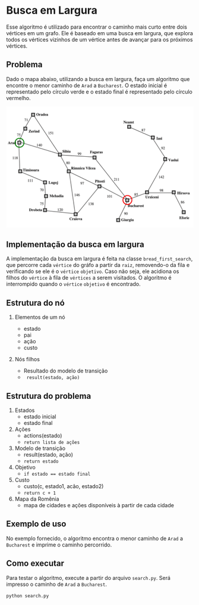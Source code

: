 # Busca em Largura

Esse algoritmo é utilizado para encontrar o caminho mais curto entre dois vértices em um grafo. Ele é baseado em uma busca em largura, que explora todos os vértices vizinhos de um vértice antes de avançar para os próximos vértices.

## Problema

Dado o mapa abaixo, utilizando a busca em largura, faça um algoritmo que encontre o menor caminho de `Arad` a `Bucharest`. O estado inicial é representado pelo círculo verde e o estado final é representado pelo círculo vermelho. 

![alt text](<../mapa simples.png>)

## Implementação da busca em largura

A implementação da busca em largura é feita na classe `bread_first_search`, que percorre cada `vértice` do gráfo a partir da `raiz`, removendo-o da fila e verificando se ele é o `vértice` `objetivo`. Caso não seja, ele acidiona os filhos do `vértice` à fila de `vértices` a serem visitados. O algoritmo é interrompido quando o `vértice` `objetivo` é encontrado.

## Estrutura do nó

1. Elementos de um nó
    - estado
    - pai
    - ação
    - custo

2. Nós filhos
    - Resultado do modelo de transição
    - ``` result(estado, ação)```

## Estrutura do problema

1. Estados
    - estado inicial
    - estado final
2. Ações
    - actions(estado)
    - `return lista de ações`
3. Modelo de transição
    - result(estado, ação)
    - `return estado`
4. Objetivo
    - `if estado == estado final`
5. Custo
    - custo(c, estado1, acão, estado2)
    - `return c + 1`
6. Mapa da Romênia
    - mapa de cidades e ações disponíveis à partir de cada cidade

## Exemplo de uso

No exemplo fornecido, o algoritmo encontra o menor caminho de `Arad` a `Bucharest` e imprime o caminho percorrido.

## Como executar

Para testar o algoritmo, execute a partir do arquivo `search.py`. Será impresso o caminho de `Arad` a `Bucharest`.

```bash
python search.py
```

